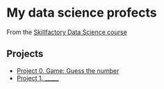 # My data science profects
From the [Skillfactory Data Science course](https://skillfactorv.ru/data-scientist)

## Projects

* [Project 0. Game: Guess the number](https://github.com/meliashchenia/Skillfactory_DS_3.0/tree/main/project_0)
* [Project 1. _____](___)